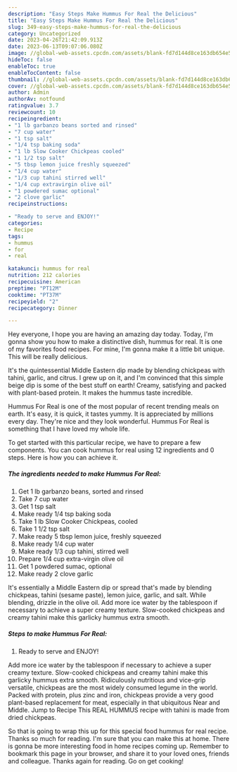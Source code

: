```yaml
---
description: "Easy Steps Make Hummus For Real the Delicious"
title: "Easy Steps Make Hummus For Real the Delicious"
slug: 349-easy-steps-make-hummus-for-real-the-delicious
category: Uncategorized
date: 2023-04-26T21:42:09.913Z
date: 2023-06-13T09:07:06.080Z
image: //global-web-assets.cpcdn.com/assets/blank-fd7d144d8ce163db654e5a02c40b08a2775adb7897d16e4062681dc7e1b2800f.png
hideToc: false
enableToc: true
enableTocContent: false
thumbnail: //global-web-assets.cpcdn.com/assets/blank-fd7d144d8ce163db654e5a02c40b08a2775adb7897d16e4062681dc7e1b2800f.png
cover: //global-web-assets.cpcdn.com/assets/blank-fd7d144d8ce163db654e5a02c40b08a2775adb7897d16e4062681dc7e1b2800f.png
author: Admin
authorAv: notfound
ratingvalue: 3.7
reviewcount: 10
recipeingredient:
- "1 lb garbanzo beans sorted and rinsed"
- "7 cup water"
- "1 tsp salt"
- "1/4 tsp baking soda"
- "1 lb Slow Cooker Chickpeas cooled"
- "1 1/2 tsp salt"
- "5 tbsp lemon juice freshly squeezed"
- "1/4 cup water"
- "1/3 cup tahini stirred well"
- "1/4 cup extravirgin olive oil"
- "1 powdered sumac optional"
- "2 clove garlic"
recipeinstructions:

- "Ready to serve and ENJOY!"
categories:
- Recipe
tags:
- hummus
- for
- real

katakunci: hummus for real 
nutrition: 212 calories
recipecuisine: American
preptime: "PT12M"
cooktime: "PT37M"
recipeyield: "2"
recipecategory: Dinner

---
```



Hey everyone, I hope you are having an amazing day today. Today, I'm gonna show you how to make a distinctive dish, hummus for real. It is one of my favorites food recipes. For mine, I'm gonna make it a little bit unique. This will be really delicious.

It&#39;s the quintessential Middle Eastern dip made by blending chickpeas with tahini, garlic, and citrus. I grew up on it, and I&#39;m convinced that this simple beige dip is some of the best stuff on earth! Creamy, satisfying and packed with plant-based protein. It makes the hummus taste incredible.

Hummus For Real is one of the most popular of recent trending meals on earth. It's easy, it is quick, it tastes yummy. It is appreciated by millions every day. They're nice and they look wonderful. Hummus For Real is something that I have loved my whole life.


To get started with this particular recipe, we have to prepare a few components. You can cook hummus for real using 12 ingredients and 0 steps. Here is how you can achieve it.

<!--inarticleads1-->

##### The ingredients needed to make Hummus For Real:

1. Get 1 lb garbanzo beans, sorted and rinsed
1. Take 7 cup water
1. Get 1 tsp salt
1. Make ready 1/4 tsp baking soda
1. Take 1 lb Slow Cooker Chickpeas, cooled
1. Take 1 1/2 tsp salt
1. Make ready 5 tbsp lemon juice, freshly squeezed
1. Make ready 1/4 cup water
1. Make ready 1/3 cup tahini, stirred well
1. Prepare 1/4 cup extra-virgin olive oil
1. Get 1 powdered sumac, optional
1. Make ready 2 clove garlic


It&#39;s essentially a Middle Eastern dip or spread that&#39;s made by blending chickpeas, tahini (sesame paste), lemon juice, garlic, and salt. While blending, drizzle in the olive oil. Add more ice water by the tablespoon if necessary to achieve a super creamy texture. Slow-cooked chickpeas and creamy tahini make this garlicky hummus extra smooth. 

<!--inarticleads2-->

##### Steps to make Hummus For Real:


1. Ready to serve and ENJOY!

Add more ice water by the tablespoon if necessary to achieve a super creamy texture. Slow-cooked chickpeas and creamy tahini make this garlicky hummus extra smooth. Ridiculously nutritious and vice-grip versatile, chickpeas are the most widely consumed legume in the world. Packed with protein, plus zinc and iron, chickpeas provide a very good plant-based replacement for meat, especially in that ubiquitous Near and Middle. Jump to Recipe This REAL HUMMUS recipe with tahini is made from dried chickpeas. 

So that is going to wrap this up for this special food hummus for real recipe. Thanks so much for reading. I'm sure that you can make this at home. There is gonna be more interesting food in home recipes coming up. Remember to bookmark this page in your browser, and share it to your loved ones, friends and colleague. Thanks again for reading. Go on get cooking!
